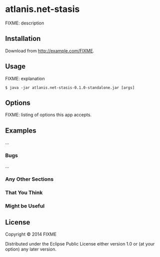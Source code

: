 # atlanis.net-stasis

FIXME: description

## Installation

Download from http://example.com/FIXME.

## Usage

FIXME: explanation

    $ java -jar atlanis.net-stasis-0.1.0-standalone.jar [args]

## Options

FIXME: listing of options this app accepts.

## Examples

...

### Bugs

...

### Any Other Sections
### That You Think
### Might be Useful

## License

Copyright © 2014 FIXME

Distributed under the Eclipse Public License either version 1.0 or (at
your option) any later version.
